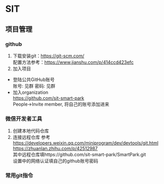 # SIT
## 项目管理
### github
1. 下载安装git：https://git-scm.com/<br>
配置方法参考：https://www.jianshu.com/p/414ccd423efc
2. 加入项目<br>
  - 登陆公共GitHub账号<br>
    账号: 见群
    密码: 见群
  - 加入organization<br>
    https://github.com/sit-smart-park<br>
    People->Invite member, 将自己的账号添加进来
### 微信开发者工具
1. 创建本地代码仓库
2. 连接远程仓库
参考
https://developers.weixin.qq.com/miniprogram/dev/devtools/git.html<br>
https://zhuanlan.zhihu.com/p/42512987<br>
其中远程仓库填https://github.com/sit-smart-park/SmartPark.git<br>
设置中的网络认证填自己的github账号密码<br>
### 常用git指令
